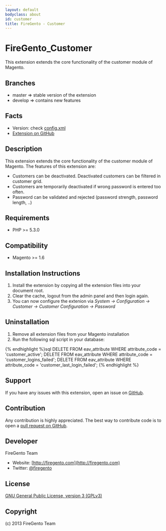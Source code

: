 ```yaml
---
layout: default
bodyclass: about
id: customer
title: FireGento - Customer
---
```

FireGento_Customer
==================

This extension extends the core functionality of the customer module of Magento.

Branches
--------
* master => stable version of the extension
* develop => contains new features

Facts
-----
- Version: check [config.xml](https://github.com/firegento/firegento-customer/blob/master/src/app/code/community/FireGento/Customer/etc/config.xml)
- [Extension on GitHub](https://github.com/firegento/firegento-customer/)

Description
-----------
This extension extends the core functionality of the customer module of Magento. The features of this extension are:

* Customers can be deactivated. Deactivated customers can be filtered in customer grid.
* Customers are temporarily deactivated if wrong password is entered too often.
* Password can be validated and rejected (password strength, password length, ..)

Requirements
------------
- PHP >= 5.3.0

Compatibility
-------------
- Magento >= 1.6

Installation Instructions
-------------------------
1. Install the extension by copying all the extension files into your document root.
2. Clear the cache, logout from the admin panel and then login again.
3. You can now configure the extenion via *System -> Configuration -> Customer -> Customer Configuration -> Password*

Uninstallation
--------------
1. Remove all extension files from your Magento installation
2. Run the following sql script in your database:

{% endhighlight %}sql
DELETE FROM eav_attribute WHERE attribute_code = 'customer_active';
DELETE FROM eav_attribute WHERE attribute_code = 'customer_logins_failed';
DELETE FROM eav_attribute WHERE attribute_code = 'customer_last_login_failed';
{% endhighlight %}


Support
-------
If you have any issues with this extension, open an issue on [GitHub](https://github.com/firegento/firegento-customer/issues).

Contribution
------------
Any contribution is highly appreciated. The best way to contribute code is to open a [pull request on GitHub](https://help.github.com/articles/using-pull-requests).

Developer
---------
FireGento Team
* Website: [http://firegento.com](http://firegento.com)
* Twitter: [@firegento](https://twitter.com/firegento)

License
-------
[GNU General Public License, version 3 (GPLv3)](http://opensource.org/licenses/gpl-3.0)

Copyright
---------
(c) 2013 FireGento Team

